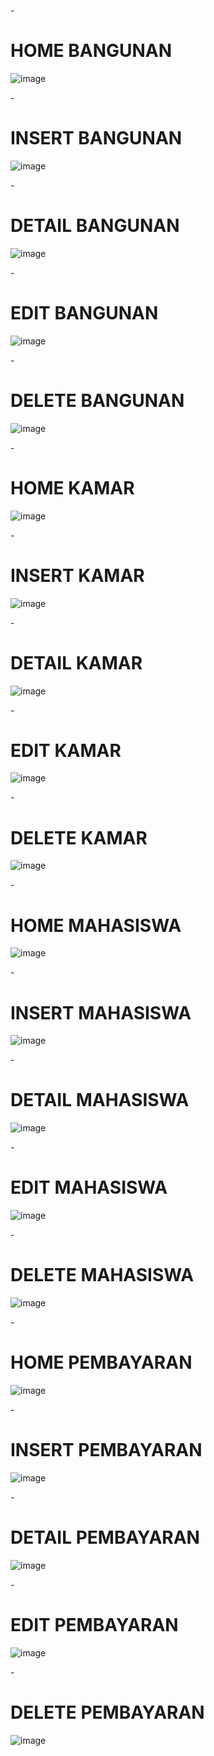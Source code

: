 -<h1>HOME BANGUNAN</h1>
![image](https://github.com/user-attachments/assets/c210980a-2817-4917-a1e0-016df752d53d)

-<h1> INSERT BANGUNAN</h1>
![image](https://github.com/user-attachments/assets/d4e39ace-ef50-45f1-8c1e-7649c00de5bd)

-<h1>DETAIL BANGUNAN</h1>
![image](https://github.com/user-attachments/assets/456853a0-48cc-48a2-b907-dacbf507de81)

-<h1>EDIT BANGUNAN</h1>
![image](https://github.com/user-attachments/assets/df24a266-c924-4664-9b46-5d3cf3b92212)

-<h1>DELETE BANGUNAN</h1>
![image](https://github.com/user-attachments/assets/58d7f666-fd8f-4dfe-999e-f4c5b4e09609)

-<h1>HOME KAMAR</h1>
![image](https://github.com/user-attachments/assets/d6a376ad-cee1-4ef6-af01-949299f93995)

-<h1>INSERT KAMAR</h1>
![image](https://github.com/user-attachments/assets/ffcfb708-8823-4f8a-b02d-2a9f436fa147)

-<h1>DETAIL KAMAR</h1>
![image](https://github.com/user-attachments/assets/a1b5ded5-6a09-403c-93e9-800d789dff31)

-<h1>EDIT KAMAR</h1>
![image](https://github.com/user-attachments/assets/24396901-b9fe-49d1-acb4-86bcb12d47f4)

-<h1>DELETE KAMAR</h1>
![image](https://github.com/user-attachments/assets/d76bd547-3c9e-4a3d-9ac1-e85de5449f68)

-<h1>HOME MAHASISWA</h1>
![image](https://github.com/user-attachments/assets/35849c68-131e-40b3-8565-10ff64899f53)

-<h1>INSERT MAHASISWA</h1>
![image](https://github.com/user-attachments/assets/45ddf648-8fbc-4302-a114-79417a18462c)

-<h1>DETAIL MAHASISWA</h1>
![image](https://github.com/user-attachments/assets/e69c4cef-30a5-4d14-844c-c977dd125769)

-<h1>EDIT MAHASISWA</h1>
![image](https://github.com/user-attachments/assets/eb9fdb86-ed41-419c-aede-b377fa5007c8)

-<h1>DELETE MAHASISWA</h1>
![image](https://github.com/user-attachments/assets/5dde9823-93f7-41fa-ad7e-36cfb81ef772)

-<H1>HOME PEMBAYARAN</H1>
![image](https://github.com/user-attachments/assets/b4e0de2b-1f14-4f0a-bef7-23cacd0036d3)

-<h1>INSERT PEMBAYARAN</h1>
![image](https://github.com/user-attachments/assets/af939c7b-4196-42eb-b36f-7418a66b7985)

-<h1>DETAIL PEMBAYARAN</h1>
![image](https://github.com/user-attachments/assets/de4d1fff-07c8-417b-91c9-23e332d549a0)

-<h1>EDIT PEMBAYARAN</h1>
![image](https://github.com/user-attachments/assets/039340c1-4876-4364-804f-02968ab5e78e)

-<h1>DELETE PEMBAYARAN</h1>
![image](https://github.com/user-attachments/assets/171b8ef7-962e-403e-8ddd-fc9d962bf8b3)



